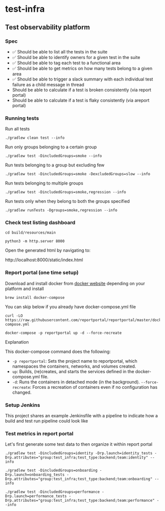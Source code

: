 # test-infra

## Test observability platform

### Spec

- ✅ Should be able to list all the tests in the suite
- ✅ Should be able to identify owners for a given test in the suite
- ✅ Should be able to tag each test to a functional area
- ✅ Should be able to get metrics on how many tests belong to a given area
- ✅ Should be able to trigger a slack summary with each individual test failure as a child message in thread
- Should be able to calculate if a test is broken consistently (via report portal)
- Should be able to calculate if a test is flaky consistently (via areport portal)

### Running tests

Run all tests

```commandline
./gradlew clean test --info
```

Run only groups belonging to a certain group

```commandline
./gradlew test -DincludedGroups=smoke --info
```

Run tests belonging to a group but excluding few

```commandline
./gradlew test -DincludedGroups=smoke -DexcludedGroups=slow --info
```

Run tests belonging to multiple groups

```commandline
./gradlew test -DincludedGroups=smoke,regression --info
```

Run tests only when they belong to both the groups specified

```commandline
./gradlew runTests -Dgroups=smoke,regression --info
```

### Check test listing dashboard

```commandline
cd build/resources/main
```

```commandline
python3 -m http.server 8000
```

Open the generated html by navigating to:

http://localhost:8000/static/index.html

### Report portal (one time setup)

Download and install docker from [docker website](https://www.docker.com/) depending on your platform and install

```commandline
brew install docker-compose
```

You can skip below if you already have docker-compose.yml file

```commandline
curl -LO https://raw.githubusercontent.com/reportportal/reportportal/master/docker-compose.yml
```

```commandline
docker-compose -p reportportal up -d --force-recreate
```

Explanation

This docker-compose command does the following:

- `-p reportportal`: Sets the project name to reportportal, which namespaces the containers, networks, and volumes
  created.
- `up`: Builds, (re)creates, and starts the services defined in the docker-compose.yml file.
- `-d`: Runs the containers in detached mode (in the background).
  `--force-recreate`: Forces a recreation of containers even if no configuration has changed.

### Setup Jenkins

This project shares an example Jenkinsfile with a pipeline to indicate how a build and test run pipeline could look like

### Test metrics in report portal

Let's first generate some test data to then organize it within report portal

```commandline
./gradlew test -DincludedGroups=identity -Drp.launch=identity_tests -Drp.attributes="group:test_infra;test_type:backend;team:identity" --info
```

```commandline
./gradlew test -DincludedGroups=onboarding -Drp.launch=onboarding_tests -Drp.attributes="group:test_infra;test_type:backend;team:onboarding" --info
```

```commandline
./gradlew test -DincludedGroups=performance -Drp.launch=performance_tests -Drp.attributes="group:test_infra;test_type:backend;team:performance" --info
```
